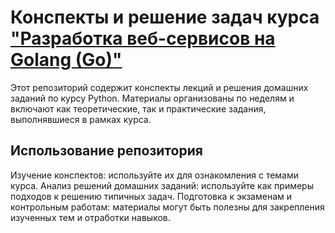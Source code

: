 # Конспекты и решение задач курса ["Разработка веб-сервисов на Golang (Go)"](https://stepik.org/course/187490/syllabus)

Этот репозиторий содержит конспекты лекций и решения домашних заданий по курсу Python.
Материалы организованы по неделям и включают как теоретические, так и практические задания, выполнявшиеся в рамках курса.

## Использование репозитория
Изучение конспектов: используйте их для ознакомления с темами курса.
Анализ решений домашних заданий: используйте как примеры подходов к решению типичных задач.
Подготовка к экзаменам и контрольным работам: материалы могут быть полезны для закрепления изученных тем и отработки навыков.
